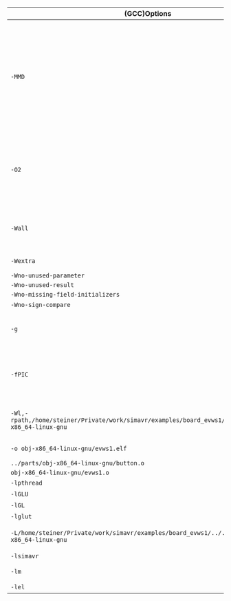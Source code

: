 
(GCC)Options    | Description
--------- | ------
`-MMD`   | Like `-MD` except mention only user header files, not system header files. <br> `-MD` ... is equivalent to `-M -MF file`, except that `-E` is not implied. The driver determines file based on whether an `-o` option is given. If it is, the driver uses its argument but with a suffix of `.d`, otherwise it takes the name of the input file, removes any directory components and suffix, and applies a `.d` suffix. <br> `-M` ... Instead of outputting the result of preprocessing, output a rule suitable for make describing the dependencies of the main source file. <br> 
`-O2` | Optimize even more. GCC performs nearly all supported optimizations that do not involve a space-speed tradeoff. <br>See [https://gcc.gnu.org/onlinedocs/gcc/Optimize-Options.html#Optimize-Options](https://gcc.gnu.org/onlinedocs/gcc/Optimize-Options.html#Optimize-Options)
`-Wall` | This enables all the warnings about constructions that some users consider questionable, and that are easy to avoid (or modify to prevent the warning), even in conjunction with macros.
`-Wextra` | This enables some extra warning flags that are not enabled by `-Wall`.
`-Wno-unused-parameter` | 
`-Wno-unused-result` | 
`-Wno-missing-field-initializers ` | 
`-Wno-sign-compare` | ??? not documented
`-g` | Produce debugging information in the operating system’s native format (stabs, COFF, XCOFF, or DWARF). GDB can work with this debugging information.
`-fPIC` | If supported for the target machine, emit position-independent code, suitable for dynamic linking and avoiding any limit on the size of the global offset table. This option makes a difference on AArch64, m68k, PowerPC and SPARC.
`-Wl,-rpath,/home/steiner/Private/work/simavr/examples/board_evws1/../../simavr/obj-x86_64-linux-gnu` | Pass option `-rpath,...` as an option to the linker.<br> `-rpath` ... Add a directory to the runtime library search path
`-o obj-x86_64-linux-gnu/evws1.elf` | Place the primary output in file `obj-x86_64-linux-gnu/evws1.elf`.
`../parts/obj-x86_64-linux-gnu/button.o` |
`obj-x86_64-linux-gnu/evws1.o` | 
`-lpthread` | Link with the POSIX threads library.
`-lGLU` | Search the library named `GLU` when linking.
`-lGL` | Search the library named `GL` when linking.
`-lglut` | Search the library named `glut` when linking.
`-L/home/steiner/Private/work/simavr/examples/board_evws1/../../simavr/obj-x86_64-linux-gnu` | Add directory `simavr/obj-x86_64-linux-gnu`  to the list of directories to be searched for -l.when linking.
`-lsimavr` | Search the library named `simavr` when linking.
`-lm` | Search the library named `m` when linking (math).
`-lel` | Search the library named `el` when linking.
